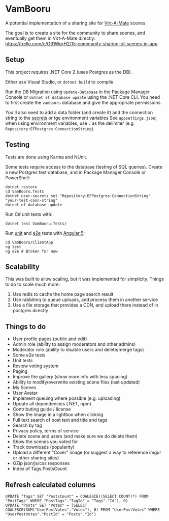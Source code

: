 # VamBooru

A potential implementation of a sharing site for [Virt-A-Mate](https://www.patreon.com/meshedvr) scenes.

The goal is to create a site for the community to share scenes, and eventually get them in Virt-A-Mate directly: https://trello.com/c/O61WprH2/15-community-sharing-of-scenes-in-app

## Setup

This project requires .NET Core 2 (uses Postgres as the DB).

Either use Visual Studio, or `dotnet build` to compile.

Run the DB Migration using `Update-Database` in the Package Manager Console or `dotnet ef database update` using the .NET Core CLI. You need to first create the `vambooru` database and give the appropriate permissions.

You'll also need to add a data folder (and create it) and the connection string to the [secrets](https://docs.microsoft.com/en-us/aspnet/core/security/app-secrets?tabs=visual-studio) or tge environment variables See `appsettings.json`; when using environment variables, use `:` as the delimiter (e.g. `Repository:EFPostgres:ConnectionString`).

## Testing

Tests are done using Karma and NUnit.

Some tests require access to the database (testing of SQL queries). Create a new Postgres test database, and in Package Manager Console or PowerShell:

```
dotnet restore
cd VamBooru.Tests
dotnet user-secrets set "Repository:EFPostgres:ConnectionString" "your-test-conn-string"
dotnet ef database update
```

Run C# unit tests with:

```
dotnet test VamBooru.Tests/
```

Run [unit](https://karma-runner.github.io) and [e2e](http://www.protractortest.org/) tests with [Angular 5](https://github.com/angular/angular-cli):

```
cd VamBooru/ClientApp
ng test
ng e2e # Broken for now
```

## Scalability

This was built to allow scaling, but it was implemented for simplicity. Things to do to scale much more:

1. Use redis to cache the home page search result
2. Use rabbitmq to queue uploads, and process them in another service
3. Use a file storage that provides a CDN, and upload there instead of in postgres directly

## Things to do

* User profile pages (public and edit)
* Admin role (ability to assign moderators and other admins)
* Moderator role (ability to disable users and delete/merge tags)
* Some e2e tests
* Unit tests
* Review voting system
* Paging
* Improve the gallery (show more info with less spacing)
* Ability to modify/overwrite existing scene files (last updated)
* My Scenes
* User Avatar
* Implement queuing where possible (e.g. uploading)
* Update all dependencies (.NET, npm)
* Contributing guide / license
* Show the image in a lightbox when clicking
* Full text search of post text and title and tags
* Search by tag
* Privacy policy, terms of service
* Delete scene and users (and make sure we do delete them)
* Show the scenes you voted for
* Track downloads (popularity)
* Upload a different "Cover" image (or suggest a way to reference imgur or other sharing sites)
* GZip json/js/css responses
* Index of Tags.PostsCount

## Refresh calculated columns

```
UPDATE "Tags" SET "PostsCount" = COALESCE((SELECT COUNT(*) FROM "PostTags" WHERE "PostTags"."TagId" = "Tags"."Id"), 0)
UPDATE "Posts" SET "Votes" = (SELECT COALESCE(SUM("UserPostVotes"."Votes"), 0) FROM "UserPostVotes" WHERE "UserPostVotes"."PostId" = "Posts"."Id")
```

